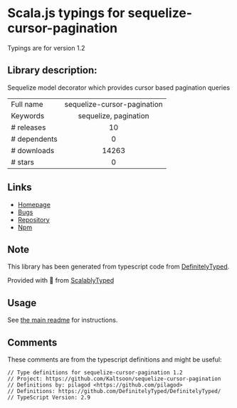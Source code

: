 
# Scala.js typings for sequelize-cursor-pagination

Typings are for version 1.2

## Library description:
Sequelize model decorator which provides cursor based pagination queries

|                    |                 |
| ------------------ | :-------------: |
| Full name          | sequelize-cursor-pagination |
| Keywords           | sequelize, pagination |
| # releases         | 10 |
| # dependents       | 0 |
| # downloads        | 14263 |
| # stars            | 0 |

## Links
- [Homepage](https://github.com/Kaltsoon/sequelize-cursor-pagination#readme)
- [Bugs](https://github.com/Kaltsoon/sequelize-cursor-pagination/issues)
- [Repository](https://github.com/Kaltsoon/sequelize-cursor-pagination)
- [Npm](https://www.npmjs.com/package/sequelize-cursor-pagination)
    


## Note
This library has been generated from typescript code from [DefinitelyTyped](https://definitelytyped.org).

Provided with :purple_heart: from [ScalablyTyped](https://github.com/oyvindberg/ScalablyTyped)

## Usage
See [the main readme](../../readme.md) for instructions.

## Comments

These comments are from the typescript definitions and might be useful:
```
// Type definitions for sequelize-cursor-pagination 1.2
// Project: https://github.com/Kaltsoon/sequelize-cursor-pagination
// Definitions by: pilagod <https://github.com/pilagod>
// Definitions: https://github.com/DefinitelyTyped/DefinitelyTyped/
// TypeScript Version: 2.9

```


